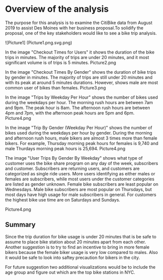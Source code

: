 # Overview of the analysis

The purpose for this analysis is to examine the CitiBike data from August 2019 to assist Des Moines with her business proposal.To solidify the proposal, one of the key stakeholders would like to see a bike trip analysis.

![Picture1] (Picture1.png.svg.png)


In the image "Checkout Times for Users" it shows the duration of the bike trips in minutes. The majority of trips are under 20 minutes, and it most significant volume is of trips is 5 minutes.
Picture2.png


In the image "Checkout Times By Gender" shows the duration of bike trips by gender in minutes. The majority of trips are still under 20 minutes and with its peak at around 5 minutes durations. However, shows male are most common user of bikes than females.
Picture3.png


In the image "Trips by Weekday Per Hour" shows the number of bikes used during the weekdays per hour. The morning rush hours are between 7am and 9pm. The peak hour is 8am. The afternoon rush hours are between 4pm and 7pm, with the afternoon peak hours are 5pm and 6pm.
Picture4.png



In the image "Trip By Gender (Weekday Per Hour)" shows the number of bikes used during the weekdays per hour by gender. During the morning and afternoon rush hours, male bikers are almost 3 times more than female bikers. For example, Thursday morning peak hours for females is 9,740 and male Thurdays morning peak hours is 25,694.
Picture4.png



The image "User Trips By Gender By Weekday" shows what type of customer uses the bike share program on any day of the week, subscribers and customer. Subscribers are returning users, and customers are categorized as single ride users. More users identifying as either males or females are subscribers, while most users under the customer categories are listed as gender unknown. Female bike subscribers are least popular on Wednesdays. Male bike subscribers are most popular on Thursdays, but most days have high usage for male subscribers in general. For customers the highest bike use time are on Saturdays and Sundays.

Picture4.png



## Summary


Since the trip duration for bike usage is under 20 minutes that is be safe to assume to place bike station about 20 minutes apart from each other. Another suggestion is to try to find an incentive to bring in more female bikers because the female biker usage is very low compared to males. Also it would be safe to look into saftey precaution for bikers in the city.

For future suggestion two additional visualizations would be to include the age group and figure out which are the top bike stations in NYC.
